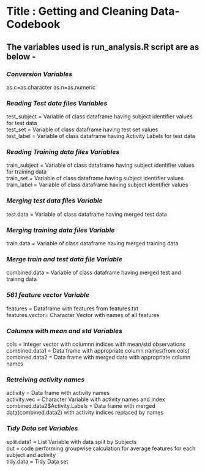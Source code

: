Title : Getting and Cleaning Data-Codebook
========================================================

## The variables used is run_analysis.R script are as below - 

### *Conversion Variables*
as.c=as.character
as.n=as.numeric

### *Reading Test data files Variables*
test_subject = Variable of class dataframe having subject identifier values for test data    
test_set     = Variable of class dataframe having test set values  
test_label   = Variable of class dataframe having Activity Labels for test data  

### *Reading Training data files Variables*
train_subject =  Variable of class dataframe having subject identifier values for training data    
train_set     =  Variable of class dataframe having subject identifier values  
train_label   =  Variable of class dataframe having subject identifier values  

### *Merging test data files Variable*
test.data     =  Variable of class dataframe having merged test data  

### *Merging training data files Variable*
train.data    = Variable of class dataframe having merged training data  

### *Merge train and test data file Variable*
combined.data = Variable of class dataframe having merged test and trainng data  

### *561 feature vector Variable*
features      = Dataframe with features from features.txt  
features.vector= Character Vector with names of all features  

### *Columns with mean and std Variables*
cols          = Integer vector with columnn indices with mean/std observations  
combined.data1 = Data frame with appropriate column names(from cols)  
combined.data2 = Data frame with merged data with appropriate column names  

### *Retreiving activity names*
activity       = Data frame with activity names  
activity.vec   = Character Variable with activity names and index  
combined.data2$Activity.Labels = Data frame with merged data(combined.data2) with activity indices replaced by names     

### *Tidy Data set Variables*
split.data1    = List Variable with data split by Subjects  
out = code performing groupwise calculation for average features for each subject and activity  
tidy.data = Tidy Data set
 

